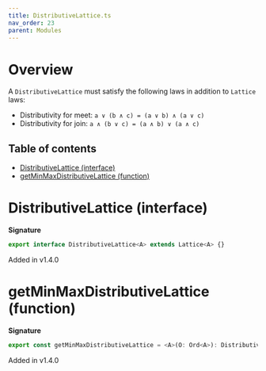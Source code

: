 ```yaml
---
title: DistributiveLattice.ts
nav_order: 23
parent: Modules
---
```


# Overview

A `DistributiveLattice` must satisfy the following laws in addition to `Lattice` laws:

- Distributivity for meet: `a ∨ (b ∧ c) = (a ∨ b) ∧ (a ∨ c)`
- Distributivity for join: `a ∧ (b ∨ c) = (a ∧ b) ∨ (a ∧ c)`

<h2 class="text-delta">Table of contents</h2>

- [DistributiveLattice (interface)](#distributivelattice-interface)
- [getMinMaxDistributiveLattice (function)](#getminmaxdistributivelattice-function)

# DistributiveLattice (interface)

**Signature**

```ts
export interface DistributiveLattice<A> extends Lattice<A> {}
```

Added in v1.4.0

# getMinMaxDistributiveLattice (function)

**Signature**

```ts
export const getMinMaxDistributiveLattice = <A>(O: Ord<A>): DistributiveLattice<A> => ...
```

Added in v1.4.0
